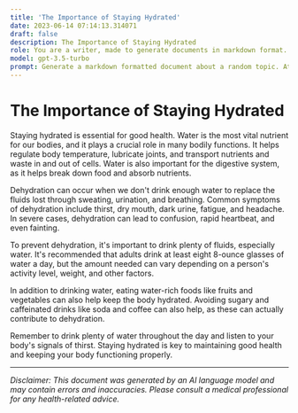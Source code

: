 ```yaml
---
title: 'The Importance of Staying Hydrated'
date: 2023-06-14 07:14:13.314071
draft: false
description: The Importance of Staying Hydrated
role: You are a writer, made to generate documents in markdown format. It is very important that all of the documents you generate are in valid markdown format.
model: gpt-3.5-turbo
prompt: Generate a markdown formatted document about a random topic. At the bottom, include a disclaimer explaining that the document was generated by you. The first line of the document should be the title. Make sure that the entire document is in proper markdown format, using a mix of various tags to make the document visually appealing.
---
```


# The Importance of Staying Hydrated 

Staying hydrated is essential for good health. Water is the most vital nutrient for our bodies, and it plays a crucial role in many bodily functions. It helps regulate body temperature, lubricate joints, and transport nutrients and waste in and out of cells. Water is also important for the digestive system, as it helps break down food and absorb nutrients. 

Dehydration can occur when we don't drink enough water to replace the fluids lost through sweating, urination, and breathing. Common symptoms of dehydration include thirst, dry mouth, dark urine, fatigue, and headache. In severe cases, dehydration can lead to confusion, rapid heartbeat, and even fainting. 

To prevent dehydration, it's important to drink plenty of fluids, especially water. It's recommended that adults drink at least eight 8-ounce glasses of water a day, but the amount needed can vary depending on a person's activity level, weight, and other factors. 

In addition to drinking water, eating water-rich foods like fruits and vegetables can also help keep the body hydrated. Avoiding sugary and caffeinated drinks like soda and coffee can also help, as these can actually contribute to dehydration. 

Remember to drink plenty of water throughout the day and listen to your body's signals of thirst. Staying hydrated is key to maintaining good health and keeping your body functioning properly.

---

*Disclaimer: This document was generated by an AI language model and may contain errors and inaccuracies. Please consult a medical professional for any health-related advice.*